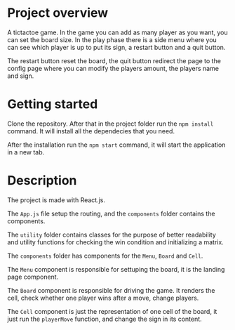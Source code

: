 # Project overview

A tictactoe game. In the game you can add as many player as you want, you can set the board size. In the play phase there is a side menu where you can see which player is up to put its sign, a restart button and a quit button.

The restart button reset the board, the quit button redirect the page to the config page where you can modify the players amount, the players name and sign.

# Getting started

Clone the repository. After that in the project folder run the `npm install` command. It will install all the dependecies that you need.

After the installation run the `npm start` command, it will start the application in a new tab.

# Description

The project is made with React.js. 

The `App.js` file setup the routing, and the `components` folder contains the components.

The `utility` folder contains classes for the purpose of better readability and utility functions for checking the win condition and initializing a matrix.

The `components` folder has components for the `Menu`, `Board` and `Cell`.

The `Menu` component is responsible for settuping the board, it is the landing page component.

The `Board` component is responsible for driving the game. It renders the cell, check whether one player wins after a move, change players.

The `Cell` component is just the representation of one cell of the board, it just run the `playerMove` function, and change the sign in its content.